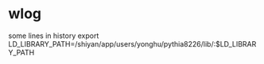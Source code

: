 # wlog
some lines in history
export LD_LIBRARY_PATH=/shiyan/app/users/yonghu/pythia8226/lib/:$LD_LIBRARY_PATH
